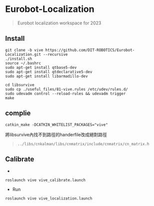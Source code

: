 # Eurobot-Localization
> Eurobot localization workspace for 2023

## Install
```bash=1
git clone -b vive https://github.com/DIT-ROBOTICS/Eurobot-Localization.git --recursive
./install.sh
source ~/.bashrc
sudo apt-get install qtbase5-dev
sudo apt-get install qtdeclarative5-dev
sudo apt-get install libarmadillo-dev

cd libsurvive
sudo cp ./useful_files/81-vive.rules /etc/udev/rules.d/
sudo udevadm control --reload-rules && udevadm trigger
make
```

## complie
```bash=1
catkin_make -DCATKIN_WHITELIST_PACKAGES="vive"
```
將libsurvive內找不到路徑的handerfile改成絕對路徑
> `../libs/cnkalman/libs/cnmatrix/include/cnmatrix/cn_matrix.h`


## Calibrate
- 
```bash=1
roslaunch vive vive_calibrate.launch
```

- Run
```bash=1
roslaunch vive vive_localization.launch
```
